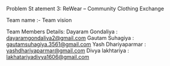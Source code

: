 Problem St atement 3: ReWear – Community Clothing Exchange

Team name :- Team vision

Team Members Details:
Dayaram Gondaliya : dayaramgondaliya2@gmail.com
Gautam Suhagiya : gautamsuhagiya.3561@gmail.com
Yash Dhariyaparmar : yashdhariyaparmar@gmail.com
Divya lakhtariya : lakhatariyadivya1606@gmail.com
